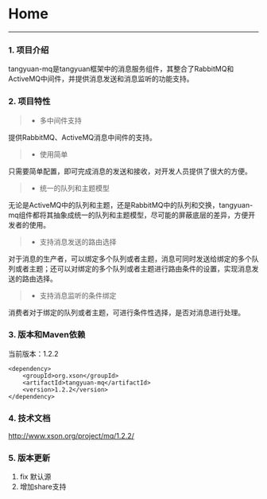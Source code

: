 # Home

------

### 1. 项目介绍

tangyuan-mq是tangyuan框架中的消息服务组件，其整合了RabbitMQ和ActiveMQ中间件，并提供消息发送和消息监听的功能支持。

### 2. 项目特性

> * 多中间件支持

提供RabbitMQ、ActiveMQ消息中间件的支持。

> * 使用简单

只需要简单配置，即可完成消息的发送和接收，对开发人员提供了很大的方便。

> * 统一的队列和主题模型

无论是ActiveMQ中的队列和主题，还是RabbitMQ中的队列和交换，tangyuan-mq组件都将其抽象成统一的队列和主题模型，尽可能的屏蔽底层的差异，方便开发者的使用。

> * 支持消息发送的路由选择

对于消息的生产者，可以绑定多个队列或者主题，消息可同时发送给绑定的多个队列或者主题；还可以对绑定的多个队列或者主题进行路由条件的设置，实现消息发送的路由选择。

> * 支持消息监听的条件绑定

消费者对于绑定的队列或者主题，可进行条件性选择，是否对消息进行处理。

### 3. 版本和Maven依赖

当前版本：1.2.2

	<dependency>
	    <groupId>org.xson</groupId>
	    <artifactId>tangyuan-mq</artifactId>
	    <version>1.2.2</version>
	</dependency>
	
### 4. 技术文档

<http://www.xson.org/project/mq/1.2.2/>

### 5. 版本更新

1. fix 默认源
2. 增加share支持